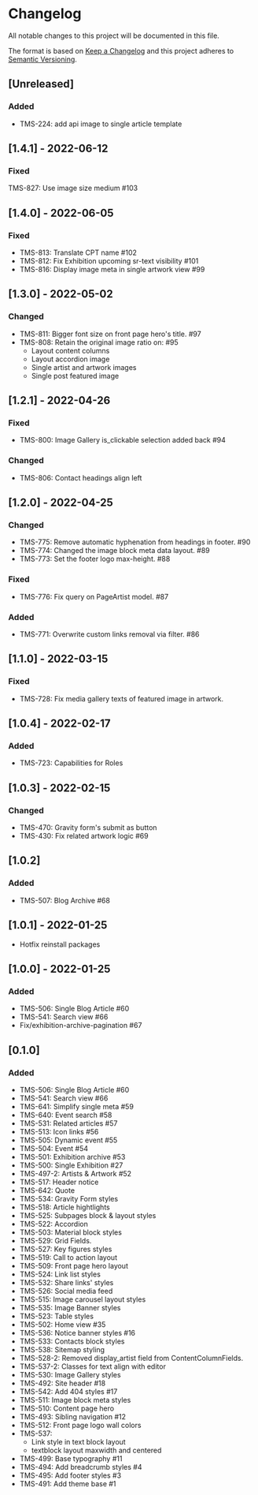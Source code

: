 # Changelog

All notable changes to this project will be documented in this file.

The format is based on [Keep a Changelog](http://keepachangelog.com/en/1.0.0/)
and this project adheres to [Semantic Versioning](http://semver.org/spec/v2.0.0.html).

## [Unreleased]

### Added

- TMS-224: add api image to single article template

## [1.4.1] - 2022-06-12

### Fixed

TMS-827: Use image size medium #103

## [1.4.0] - 2022-06-05

### Fixed

- TMS-813: Translate CPT name #102
- TMS-812: Fix Exhibition upcoming sr-text visibility #101
- TMS-816: Display image meta in single artwork view #99

## [1.3.0] - 2022-05-02

### Changed

- TMS-811: Bigger font size on front page hero's title. #97
- TMS-808: Retain the original image ratio on: #95
    - Layout content columns
    - Layout accordion image
    - Single artist and artwork images
    - Single post featured image

## [1.2.1] - 2022-04-26

### Fixed

- TMS-800: Image Gallery is_clickable selection added back #94

### Changed

- TMS-806: Contact headings align left

## [1.2.0] - 2022-04-25

### Changed

- TMS-775: Remove automatic hyphenation from headings in footer. #90
- TMS-774: Changed the image block meta data layout. #89
- TMS-773: Set the footer logo max-height. #88

### Fixed

- TMS-776: Fix query on PageArtist model. #87

### Added

- TMS-771: Overwrite custom links removal via filter. #86

## [1.1.0] - 2022-03-15

### Fixed

- TMS-728: Fix media gallery texts of featured image in artwork.

## [1.0.4] - 2022-02-17

### Added

- TMS-723: Capabilities for Roles

## [1.0.3] - 2022-02-15

### Changed

- TMS-470: Gravity form's submit as button
- TMS-430: Fix related artwork logic #69

## [1.0.2]

### Added

- TMS-507: Blog Archive #68

## [1.0.1] - 2022-01-25

- Hotfix reinstall packages

## [1.0.0] - 2022-01-25

### Added

- TMS-506: Single Blog Article #60
- TMS-541: Search view #66
- Fix/exhibition-archive-pagination #67

## [0.1.0]

### Added


- TMS-506: Single Blog Article #60
- TMS-541: Search view #66
- TMS-641: Simplify single meta #59
- TMS-640: Event search #58
- TMS-531: Related articles #57
- TMS-513: Icon links #56
- TMS-505: Dynamic event #55
- TMS-504: Event #54
- TMS-501: Exhibition archive #53
- TMS-500: Single Exhibition #27
- TMS-497-2: Artists & Artwork #52
- TMS-517: Header notice
- TMS-642: Quote
- TMS-534: Gravity Form styles
- TMS-518: Article hightlights
- TMS-525: Subpages block & layout styles
- TMS-522: Accordion
- TMS-503: Material block styles
- TMS-529: Grid Fields.
- TMS-527: Key figures styles
- TMS-519: Call to action layout
- TMS-509: Front page hero layout
- TMS-524: Link list styles
- TMS-532: Share links' styles
- TMS-526: Social media feed
- TMS-515: Image carousel layout styles
- TMS-535: Image Banner styles
- TMS-523: Table styles
- TMS-502: Home view #35
- TMS-536: Notice banner styles #16
- TMS-533: Contacts block styles
- TMS-538: Sitemap styling
- TMS-528-2: Removed display_artist field from ContentColumnFields.
- TMS-537-2: Classes for text align with editor
- TMS-530: Image Gallery styles
- TMS-492: Site header #18
- TMS-542: Add 404 styles #17
- TMS-511: Image block meta styles
- TMS-510: Content page hero
- TMS-493: Sibling navigation #12
- TMS-512: Front page logo wall colors
- TMS-537:
    - Link style in text block layout
    - textblock layout maxwidth and centered
- TMS-499: Base typography #11
- TMS-494: Add breadcrumb styles #4
- TMS-495: Add footer styles #3
- TMS-491: Add theme base #1
